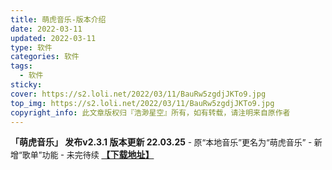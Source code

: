 ```yaml
---
title: 萌虎音乐-版本介绍
date: 2022-03-11
updated: 2022-03-11
type: 软件
categories: 软件
tags: 
  - 软件
sticky: 
cover: https://s2.loli.net/2022/03/11/BauRw5zgdjJKTo9.jpg
top_img: https://s2.loli.net/2022/03/11/BauRw5zgdjJKTo9.jpg
copyright_info: 此文章版权归『浩渺星空』所有，如有转载，请注明来自原作者
---
```

**「萌虎音乐」 发布v2.3.1 版本更新 22.03.25**
<font size=2>\- 原“本地音乐”更名为“萌虎音乐”
\- 新增“歌单”功能
\- 未完待续
</font>
[**【下载地址】**](https://www.baidu.com)